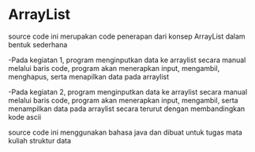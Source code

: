 # ArrayList

source code ini merupakan code penerapan dari konsep ArrayList dalam bentuk sederhana

-Pada kegiatan 1, program menginputkan data ke arraylist secara manual melalui baris code, program akan menerapkan input, mengambil, menghapus, serta menapilkan data pada arraylist

-Pada kegiatan 2, program menginputkan data ke arraylist secara manual melalui baris code, program akan menerapkan input, mengambil, serta menampilkan data pada arraylist secara terurut dengan membandingkan kode ascii

source code ini menggunakan bahasa java dan dibuat untuk tugas mata kuliah struktur data
